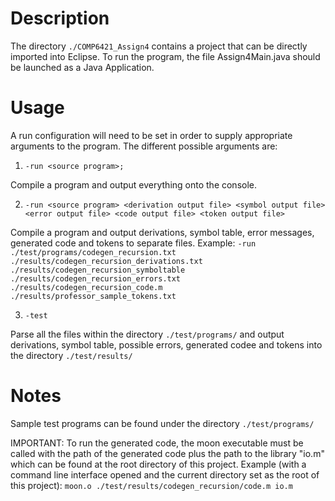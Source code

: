 # Description #

The directory `./COMP6421_Assign4` contains a project that can be directly imported into Eclipse.
To run the program, the file Assign4Main.java should be launched as a Java Application.

# Usage #

A run configuration will need to be set in order to supply appropriate arguments to the program.
The different possible arguments are: 

1. `-run <source program>;`

Compile a program and output everything onto the console.
	
2. `-run <source program> <derivation output file> <symbol output file> <error output file> <code output file> <token output file>`

Compile a program and output derivations, symbol table, error messages, generated code and tokens to separate files.
Example: 
	`-run ./test/programs/codegen_recursion.txt ./results/codegen_recursion_derivations.txt ./results/codegen_recursion_symboltable ./results/codegen_recursion_errors.txt ./results/codegen_recursion_code.m ./results/professor_sample_tokens.txt`
	
3. `-test`

Parse all the files within the directory `./test/programs/` and output derivations, symbol table, possible errors, 		   generated codee and tokens  into the directory `./test/results/`

# Notes #

Sample test programs can be found under the directory `./test/programs/`

IMPORTANT: To run the generated code, the moon executable must be called with the path of the generated code plus the path to the library "io.m" which can be found at the root directory of this project.
Example (with a command line interface opened and the current directory set as the root of this project): `moon.o ./test/results/codegen_recursion/code.m io.m`
